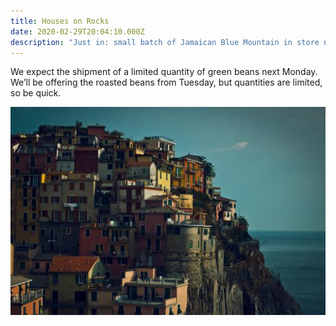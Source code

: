 ```yaml
---
title: Houses on Rocks
date: 2020-02-29T20:04:10.000Z
description: "Just in: small batch of Jamaican Blue Mountain in store next week"
---
```

We expect the shipment of a limited quantity of green beans next Monday. We’ll be offering the roasted beans from Tuesday, but quantities are limited, so be quick.

![](/img/397-536x354.jpg)
